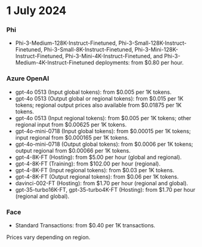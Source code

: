 # 1 July 2024

### Phi

- Phi-3-Medium-128K-Instruct-Finetuned, Phi-3-Small-128K-Instruct-Finetuned, Phi-3-Small-8K-Instruct-Finetuned, Phi-3-Mini-128K-Instruct-Finetuned, Phi-3-Mini-4K-Instruct-Finetuned, and Phi-3-Medium-4K-Instruct-Finetuned deployments: from $0.80 per hour.

### Azure OpenAI

- gpt-4o 0513 (Input global tokens): from $0.005 per 1K tokens.
- gpt-4o 0513 (Output global or regional tokens): from $0.015 per 1K tokens; regional output prices also available from $0.01875 per 1K tokens.
- gpt-4o 0513 (Input regional tokens): from $0.005 per 1K tokens; other regional input from $0.00625 per 1K tokens.
- gpt-4o-mini-0718 (Input global tokens): from $0.00015 per 1K tokens; input regional from $0.000165 per 1K tokens.
- gpt-4o-mini-0718 (Output global tokens): from $0.0006 per 1K tokens; output regional from $0.00066 per 1K tokens.
- gpt-4-8K-FT (Hosting): from $5.00 per hour (global and regional).
- gpt-4-8K-FT (Training): from $102.00 per hour (regional).
- gpt-4-8K-FT (Input regional tokens): from $0.03 per 1K tokens.
- gpt-4-8K-FT (Output regional tokens): from $0.06 per 1K tokens.
- davinci-002-FT (Hosting): from $1.70 per hour (regional and global).
- gpt-35-turbo16K-FT, gpt-35-turbo4K-FT (Hosting): from $1.70 per hour (regional and global).

### Face

- Standard Transactions: from $0.40 per 1K transactions.

Prices vary depending on region.